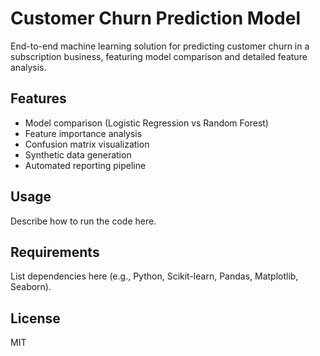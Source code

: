 # Customer Churn Prediction Model

End-to-end machine learning solution for predicting customer churn in a subscription business, featuring model comparison and detailed feature analysis.

## Features
- Model comparison (Logistic Regression vs Random Forest)
- Feature importance analysis
- Confusion matrix visualization
- Synthetic data generation
- Automated reporting pipeline

## Usage
Describe how to run the code here.

## Requirements
List dependencies here (e.g., Python, Scikit-learn, Pandas, Matplotlib, Seaborn).

## License
MIT 